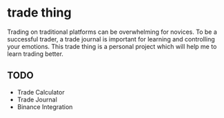 # trade thing

Trading on traditional platforms can be overwhelming for novices. To be a successful trader, a trade journal is important for learning and controlling your emotions. This trade thing is a personal project which will help me to learn trading better.

## TODO

- Trade Calculator
- Trade Journal
- Binance Integration
